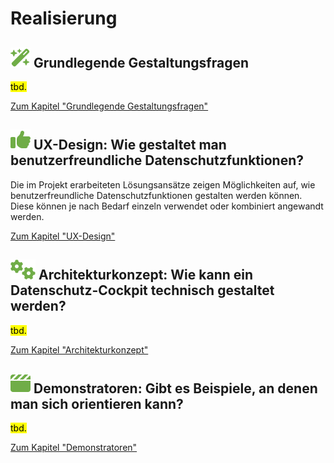 # Realisierung

## **![](../assets/images/wand.svg) Grundlegende Gestaltungsfragen**

<mark>tbd.</mark>

[Zum Kapitel "Grundlegende Gestaltungsfragen"](<Grundlegende Gestaltungsfragen>)

## **![](../assets/images/thumb-up.svg) UX-Design:** Wie gestaltet man benutzerfreundliche Datenschutzfunktionen?

Die im Projekt erarbeiteten Lösungsansätze zeigen Möglichkeiten auf, wie benutzerfreundliche Datenschutzfunktionen gestalten werden können. Diese können je nach Bedarf einzeln verwendet oder kombiniert angewandt werden.

[Zum Kapitel "UX-Design"](<UX-Design>)

## **![](../assets/images/gears.svg) Architekturkonzept:** Wie kann ein Datenschutz-Cockpit technisch gestaltet werden?

<mark>tbd.</mark>

[Zum Kapitel "Architekturkonzept"](<Architekturkonzept>)

## **![](../assets/images/clapperboard.svg) Demonstratoren:** Gibt es Beispiele, an denen man sich orientieren kann?

<mark>tbd.</mark>

[Zum Kapitel "Demonstratoren"](<Demonstratoren>)
